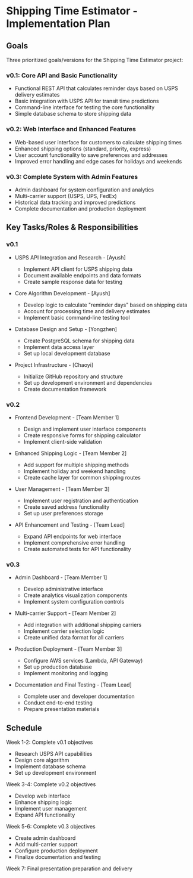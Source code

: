 # Shipping Time Estimator - Implementation Plan

## Goals

Three prioritized goals/versions for the Shipping Time Estimator project:

### v0.1: Core API and Basic Functionality
* Functional REST API that calculates reminder days based on USPS delivery estimates
* Basic integration with USPS API for transit time predictions
* Command-line interface for testing the core functionality
* Simple database schema to store shipping data

### v0.2: Web Interface and Enhanced Features
* Web-based user interface for customers to calculate shipping times
* Enhanced shipping options (standard, priority, express)
* User account functionality to save preferences and addresses
* Improved error handling and edge cases for holidays and weekends

### v0.3: Complete System with Admin Features
* Admin dashboard for system configuration and analytics
* Multi-carrier support (USPS, UPS, FedEx)
* Historical data tracking and improved predictions
* Complete documentation and production deployment

## Key Tasks/Roles & Responsibilities

### v0.1
* USPS API Integration and Research - [Ayush]
  * Implement API client for USPS shipping data
  * Document available endpoints and data formats
  * Create sample response data for testing

* Core Algorithm Development - [Ayush]
  * Develop logic to calculate "reminder days" based on shipping data
  * Account for processing time and delivery estimates
  * Implement basic command-line testing tool

* Database Design and Setup - [Yongzhen]
  * Create PostgreSQL schema for shipping data
  * Implement data access layer
  * Set up local development database

* Project Infrastructure - [Chaoyi]
  * Initialize GitHub repository and structure
  * Set up development environment and dependencies
  * Create documentation framework

### v0.2
* Frontend Development - [Team Member 1]
  * Design and implement user interface components
  * Create responsive forms for shipping calculator
  * Implement client-side validation

* Enhanced Shipping Logic - [Team Member 2]
  * Add support for multiple shipping methods
  * Implement holiday and weekend handling
  * Create cache layer for common shipping routes

* User Management - [Team Member 3]
  * Implement user registration and authentication
  * Create saved address functionality
  * Set up user preferences storage

* API Enhancement and Testing - [Team Lead]
  * Expand API endpoints for web interface
  * Implement comprehensive error handling
  * Create automated tests for API functionality

### v0.3
* Admin Dashboard - [Team Member 1]
  * Develop administrative interface
  * Create analytics visualization components
  * Implement system configuration controls

* Multi-carrier Support - [Team Member 2]
  * Add integration with additional shipping carriers
  * Implement carrier selection logic
  * Create unified data format for all carriers

* Production Deployment - [Team Member 3]
  * Configure AWS services (Lambda, API Gateway)
  * Set up production database
  * Implement monitoring and logging

* Documentation and Final Testing - [Team Lead]
  * Complete user and developer documentation
  * Conduct end-to-end testing
  * Prepare presentation materials

## Schedule

Week 1-2: Complete v0.1 objectives
* Research USPS API capabilities
* Design core algorithm
* Implement database schema
* Set up development environment

Week 3-4: Complete v0.2 objectives
* Develop web interface
* Enhance shipping logic
* Implement user management
* Expand API functionality

Week 5-6: Complete v0.3 objectives
* Create admin dashboard
* Add multi-carrier support
* Configure production deployment
* Finalize documentation and testing

Week 7: Final presentation preparation and delivery
